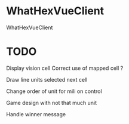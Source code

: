 # WhatHexVueClient
WhatHexVueClient


# TODO

Display vision cell
Correct use of mapped cell ?

Draw line units selected next cell

Change order of unit for mili on control

Game design with not that much unit

Handle winner message